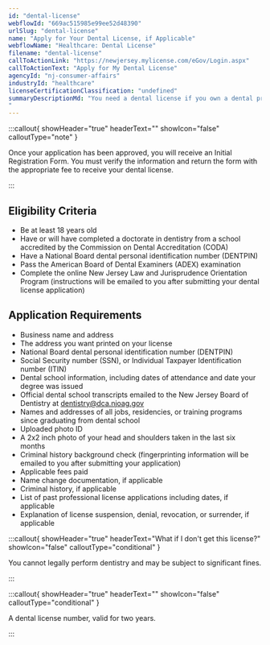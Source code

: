 ```yaml
---
id: "dental-license"
webflowId: "669ac515985e99ee52d48390"
urlSlug: "dental-license"
name: "Apply for Your Dental License, if Applicable"
webflowName: "Healthcare: Dental License"
filename: "dental-license"
callToActionLink: "https://newjersey.mylicense.com/eGov/Login.aspx"
callToActionText: "Apply for My Dental License"
agencyId: "nj-consumer-affairs"
industryId: "healthcare"
licenseCertificationClassification: "undefined"
summaryDescriptionMd: "You need a dental license if you own a dental practice or perform dentistry in New Jersey.
"
---
```


:::callout{ showHeader="true" headerText="" showIcon="false" calloutType="note" }

Once your application has been approved, you will receive an Initial Registration Form. You must verify the information and return the form with the appropriate fee to receive your dental license.

:::

## Eligibility Criteria 

- Be at least 18 years old
- Have or will have completed a doctorate in dentistry from a school accredited by the Commission on Dental Accreditation (CODA)
- Have a National Board dental personal identification number (DENTPIN)
- Pass the American Board of Dental Examiners (ADEX) examination
- Complete the online New Jersey Law and Jurisprudence Orientation Program (instructions will be emailed to you after submitting your dental license application)

## Application Requirements

- Business name and address
- The address you want printed on your license
- National Board dental personal identification number (DENTPIN)
- Social Security number (SSN), or Individual Taxpayer Identification number (ITIN)
- Dental school information, including dates of attendance and date your degree was issued
- Official dental school transcripts emailed to the New Jersey Board of Dentistry at [dentistry@dca.njoag.gov](mailto:Dentistry@dca.njoag.gov)
- Names and addresses of all jobs, residencies, or training programs since graduating from dental school
- Uploaded photo ID
- A 2x2 inch photo of your head and shoulders taken in the last six months
- Criminal history background check (fingerprinting information will be emailed to you after submitting your application)
- Applicable fees paid
- Name change documentation, if applicable
- Criminal history, if applicable
- List of past professional license applications including dates, if applicable
- Explanation of license suspension, denial, revocation, or surrender, if applicable

:::callout{ showHeader="true" headerText="What if I don't get this license?" showIcon="false" calloutType="conditional" }

You cannot legally perform dentistry and may be subject to significant fines.

:::

:::callout{ showHeader="true" headerText="" showIcon="false" calloutType="conditional" }

A dental license number, valid for two years.

:::
